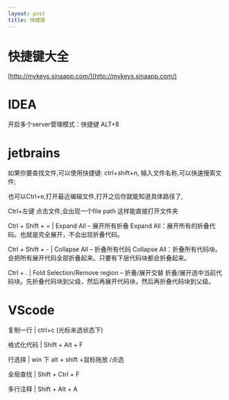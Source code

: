 ```yaml
---
layout: post
title: 快捷键
---
```


# 快捷键大全

[http://mykeys.sinaapp.com/](http://mykeys.sinaapp.com/)

# IDEA

开启多个server管理模式：快捷键 ALT+8

# jetbrains

如果你要查找文件,可以使用快捷键: ctrl+shift+n, 输入文件名称,可以快速搜索文件;

也可以Ctrl+e,打开最近编辑文件,打开之后你就能知道具体路径了,

Ctrl+左键 点击文件,会出现一个file path 这样能直接打开文件夹

Ctrl + Shift + =   | Expand All – 展开所有折叠
Expand All：展开所有的折叠代码。也就是完全展开，不会出现折叠代码。

Ctrl + Shift + -   | Collapse All – 折叠所有代码
Collapse All：折叠所有代码块。会把所有展开代码全部折叠起来。只要有下层代码块都会折叠起来。

Ctrl + .    | Fold Selection/Remove region – 折叠/展开交替
折叠/展开选中当前代码块。先折叠代码块到父级，然后再展开代码块，然后再折叠代码块到父级。

# VScode

复制一行    | ctrl+c   (光标未选状态下)

格式化代码  | Shift + Alt + F

行选择      | win 下 alt + shift +鼠标拖放 /点选

全局查找    | Shift + Ctrl + F

多行注释    | Shift + Alt + A


